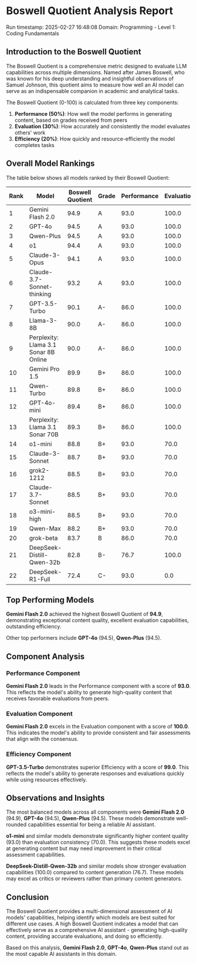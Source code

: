 # Boswell Quotient Analysis Report

Run timestamp: 2025-02-27 16:48:08
Domain: Programming - Level 1: Coding Fundamentals

## Introduction to the Boswell Quotient
The Boswell Quotient is a comprehensive metric designed to evaluate LLM capabilities across multiple dimensions. Named after James Boswell, who was known for his deep understanding and insightful observations of Samuel Johnson, this quotient aims to measure how well an AI model can serve as an indispensable companion in academic and analytical tasks.

The Boswell Quotient (0-100) is calculated from three key components:
1. **Performance (50%)**: How well the model performs in generating content, based on grades received from peers
2. **Evaluation (30%)**: How accurately and consistently the model evaluates others' work
3. **Efficiency (20%)**: How quickly and resource-efficiently the model completes tasks

## Overall Model Rankings
The table below shows all models ranked by their Boswell Quotient:

| Rank | Model | Boswell Quotient | Grade | Performance | Evaluation | Efficiency |
|------|-------|-----------------|-------|------------|------------|------------|
| 1 | Gemini Flash 2.0 | 94.9 | A | 93.0 | 100.0 | 97.7 |
| 2 | GPT-4o | 94.5 | A | 93.0 | 100.0 | 94.0 |
| 3 | Qwen-Plus | 94.5 | A | 93.0 | 100.0 | 93.4 |
| 4 | o1 | 94.4 | A | 93.0 | 100.0 | 93.0 |
| 5 | Claude-3-Opus | 94.1 | A | 93.0 | 100.0 | 89.5 |
| 6 | Claude-3.7-Sonnet-thinking | 93.2 | A | 93.0 | 100.0 | 80.6 |
| 7 | GPT-3.5-Turbo | 90.1 | A- | 86.0 | 100.0 | 99.0 |
| 8 | Llama-3-8B | 90.0 | A- | 86.0 | 100.0 | 97.7 |
| 9 | Perplexity: Llama 3.1 Sonar 8B Online | 90.0 | A- | 86.0 | 100.0 | 97.3 |
| 10 | Gemini Pro 1.5 | 89.9 | B+ | 86.0 | 100.0 | 96.3 |
| 11 | Qwen-Turbo | 89.8 | B+ | 86.0 | 100.0 | 96.1 |
| 12 | GPT-4o-mini | 89.4 | B+ | 86.0 | 100.0 | 92.1 |
| 13 | Perplexity: Llama 3.1 Sonar 70B | 89.3 | B+ | 86.0 | 100.0 | 91.0 |
| 14 | o1-mini | 88.8 | B+ | 93.0 | 70.0 | 96.4 |
| 15 | Claude-3-Sonnet | 88.7 | B+ | 93.0 | 70.0 | 96.2 |
| 16 | grok2-1212 | 88.5 | B+ | 93.0 | 70.0 | 93.8 |
| 17 | Claude-3.7-Sonnet | 88.5 | B+ | 93.0 | 70.0 | 93.4 |
| 18 | o3-mini-high | 88.5 | B+ | 93.0 | 70.0 | 93.4 |
| 19 | Qwen-Max | 88.2 | B+ | 93.0 | 70.0 | 90.4 |
| 20 | grok-beta | 83.7 | B | 86.0 | 70.0 | 95.0 |
| 21 | DeepSeek-Distill-Qwen-32b | 82.8 | B- | 76.7 | 100.0 | 90.3 |
| 22 | DeepSeek-R1-Full | 72.4 | C- | 93.0 | 0.0 | N/A |

## Top Performing Models

**Gemini Flash 2.0** achieved the highest Boswell Quotient of **94.9**, 
demonstrating exceptional content quality, excellent evaluation capabilities, outstanding efficiency.

Other top performers include **GPT-4o** (94.5), **Qwen-Plus** (94.5).

## Component Analysis

### Performance Component
**Gemini Flash 2.0** leads in the Performance component with a score of **93.0**. This reflects the model's ability to generate high-quality content that receives favorable evaluations from peers.

### Evaluation Component
**Gemini Flash 2.0** excels in the Evaluation component with a score of **100.0**. This indicates the model's ability to provide consistent and fair assessments that align with the consensus.

### Efficiency Component
**GPT-3.5-Turbo** demonstrates superior Efficiency with a score of **99.0**. This reflects the model's ability to generate responses and evaluations quickly while using resources effectively.

## Observations and Insights
The most balanced models across all components were **Gemini Flash 2.0** (94.9), **GPT-4o** (94.5), **Qwen-Plus** (94.5). These models demonstrate well-rounded capabilities essential for being a reliable AI assistant.

**o1-mini** and similar models demonstrate significantly higher content quality (93.0) than evaluation consistency (70.0). This suggests these models excel at generating content but may need improvement in their critical assessment capabilities.

**DeepSeek-Distill-Qwen-32b** and similar models show stronger evaluation capabilities (100.0) compared to content generation (76.7). These models may excel as critics or reviewers rather than primary content generators.

## Conclusion
The Boswell Quotient provides a multi-dimensional assessment of AI models' capabilities, helping identify which models are best suited for different use cases. A high Boswell Quotient indicates a model that can effectively serve as a comprehensive AI assistant - generating high-quality content, providing accurate evaluations, and doing so efficiently.

Based on this analysis, **Gemini Flash 2.0**, **GPT-4o**, **Qwen-Plus** stand out as the most capable AI assistants in this domain.